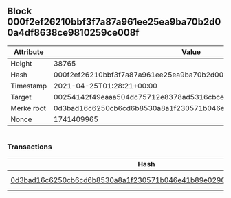 ## Block 000f2ef26210bbf3f7a87a961ee25ea9ba70b2d00a4df8638ce9810259ce008f

Attribute | Value
--- | ---
Height | 38765
Hash | 000f2ef26210bbf3f7a87a961ee25ea9ba70b2d00a4df8638ce9810259ce008f
Timestamp | 2021-04-25T01:28:21+00:00
Target | 00254142f49eaaa504dc75712e8378ad5316cbcead634704b3734b6271167cc4
Merke root | 0d3bad16c6250cb6cd6b8530a8a1f230571b046e41b89e0290df1caaad6774ea
Nonce | 1741409965

```

```

### Transactions

Hash | Amount
--- | ---
[0d3bad16c6250cb6cd6b8530a8a1f230571b046e41b89e0290df1caaad6774ea](0d3bad16c6250cb6cd6b8530a8a1f230571b046e41b89e0290df1caaad6774ea.md) | 10.00000000 SKEPTI 
